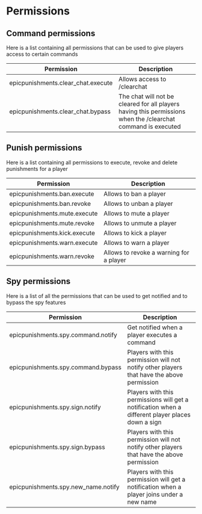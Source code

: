 # Permissions

## Command permissions
Here is a list containing all permissions that can be used to give players access to certain commands

| Permission                         | Description                                                                                                  |
|------------------------------------|--------------------------------------------------------------------------------------------------------------|
| epicpunishments.clear_chat.execute | Allows access to /clearchat                                                                                  |
| epicpunishments.clear_chat.bypass  | The chat will not be cleared for all players having this permissions when the /clearchat command is executed |

## Punish permissions
Here is a list containing all permissions to execute, revoke and delete punishments for a player

| Permission                   | Description                             |
|------------------------------|-----------------------------------------|
| epicpunishments.ban.execute  | Allows to ban a player                  |
| epicpunishments.ban.revoke   | Allows to unban a player                |
| epicpunishments.mute.execute | Allows to mute a player                 |
| epicpunishments.mute.revoke  | Allows to unmute a player               |
| epicpunishments.kick.execute | Allows to kick a player                 |
| epicpunishments.warn.execute | Allows to warn a player                 |
| epicpunishments.warn.revoke  | Allows to revoke a warning for a player |

## Spy permissions
Here is a list of all the permissions that can be used to get notified and to bypass the spy features

| Permission                          | Description                                                                                      |
|-------------------------------------|--------------------------------------------------------------------------------------------------|
| epicpunishments.spy.command.notify  | Get notified when a player executes a command                                                    |
| epicpunishments.spy.command.bypass  | Players with this permission will not notify other players that have the above permission        |
| epicpunishments.spy.sign.notify     | Players with this permissions will get a notification when a different player places down a sign |
| epicpunishments.spy.sign.bypass     | Players with this permission will not notify other players that have the above permission        |
| epicpunishments.spy.new_name.notify | Players with this permission will get a notification when a player joins under a new name        |

